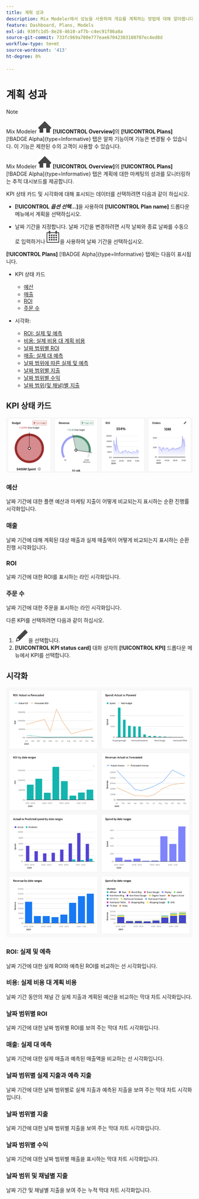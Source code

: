 ```yaml
---
title: 계획 성과
description: Mix Modeler에서 성능을 사용하여 개요를 계획하는 방법에 대해 알아봅니다.
feature: Dashboard, Plans, Models
exl-id: 930fc1d5-8e28-4610-af7b-c4ec91f86a8a
source-git-commit: 733fc969a780e777eae67042303180707ec4ed8d
workflow-type: tm+mt
source-wordcount: '413'
ht-degree: 0%

---
```


# 계획 성과

>[!NOTE]
>
>Mix Modeler ![Home](/help/assets/icons/Home.svg) **[!UICONTROL Overview]**&#x200B;의 **[!UICONTROL Plans]** [!BADGE Alpha]{type=Informative} 탭은 알파 기능이며 기능은 변경될 수 있습니다. 이 기능은 제한된 수의 고객이 사용할 수 있습니다.




Mix Modeler ![Home](/help/assets/icons/Home.svg) **[!UICONTROL Overview]**&#x200B;의 **[!UICONTROL Plans]** [!BADGE Alpha]{type=Informative} 탭은 계획에 대한 마케팅의 성과를 모니터링하는 추적 대시보드를 제공합니다.

KPI 상태 카드 및 시각화에 대해 표시되는 데이터를 선택하려면 다음과 같이 하십시오.

* **[!UICONTROL _옵션 선택..._]**&#x200B;을 사용하여 **[!UICONTROL Plan name]** 드롭다운 메뉴에서 계획을 선택하십시오.

* 날짜 기간을 지정합니다. 날짜 기간을 변경하려면 시작 날짜와 종료 날짜를 수동으로 입력하거나 ![달력](/help/assets/icons/Calendar.svg)을 사용하여 날짜 기간을 선택하십시오.

**[!UICONTROL Plans]** [!BADGE Alpha]{type=Informative} 탭에는 다음이 표시됩니다.

* KPI 상태 카드

   * [예산](#budget)
   * [매출](#revenue)
   * [ROI](#roi)
   * [주문 수](#orders)

* 시각화:
   * [ROI: 실제 및 예측](#roi-actual-vs-forecasted)
   * [비용: 실제 비용 대 계획 비용](#spend-actual-vs-planned)
   * [날짜 범위별 ROI](#roi-by-date-ranges)
   * [매출: 실제 대 예측](#revenue-actual-vs-forecasted)
   * [날짜 범위에 따른 실제 및 예측](#actual-vs-predicted-spend-by-date-ranges)
   * [날짜 범위별 지출](#spend-by-date-ranges)
   * [날짜 범위별 수익](#revenue-by-date-ranges)
   * [날짜 범위(및 채널)별 지출](#spend-by-date-ranges-and-channels)

## KPI 상태 카드

![KPI 상태 카드](../assets/performance-to-plan-kpi-cards.png)


### 예산

날짜 기간에 대한 플랜 예산과 마케팅 지출이 어떻게 비교되는지 표시하는 순환 진행률 시각화입니다.

### 매출

날짜 기간에 대해 계획된 대상 매출과 실제 매출액이 어떻게 비교되는지 표시하는 순환 진행 시각화입니다.


### ROI

날짜 기간에 대한 ROI를 표시하는 라인 시각화입니다.


### 주문 수

날짜 기간에 대한 주문을 표시하는 라인 시각화입니다.

다른 KPI를 선택하려면 다음과 같이 하십시오.

1. ![편집](/help/assets/icons/Edit.svg)을 선택합니다.
1. **[!UICONTROL KPI status card]** 대화 상자의 **[!UICONTROL KPI]** 드롭다운 메뉴에서 KPI를 선택합니다.


## 시각화

![시각화](../assets/performance-to-plan-visualizations.png)

### ROI: 실제 및 예측

날짜 기간에 대한 실제 ROI와 예측된 ROI를 비교하는 선 시각화입니다.


### 비용: 실제 비용 대 계획 비용

날짜 기간 동안의 채널 간 실제 지출과 계획된 예산을 비교하는 막대 차트 시각화입니다.

### 날짜 범위별 ROI

날짜 기간에 대한 날짜 범위별 ROI를 보여 주는 막대 차트 시각화입니다.


### 매출: 실제 대 예측

날짜 기간에 대한 실제 매출과 예측된 매출액을 비교하는 선 시각화입니다.


### 날짜 범위별 실제 지출과 예측 지출

날짜 기간에 대한 날짜 범위별로 실제 지출과 예측된 지출을 보여 주는 막대 차트 시각화입니다.


### 날짜 범위별 지출

날짜 기간에 대한 날짜 범위별 지출을 보여 주는 막대 차트 시각화입니다.


### 날짜 범위별 수익

날짜 기간에 대한 날짜 범위별 매출을 표시하는 막대 차트 시각화입니다.


### 날짜 범위 및 채널별 지출

날짜 기간 및 채널별 지출을 보여 주는 누적 막대 차트 시각화입니다.

